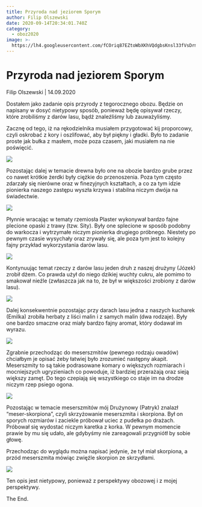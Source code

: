 ```yaml
---
title: Przyroda nad jeziorem Sporym
author: Filip Olszewski
date: 2020-09-14T20:34:01.740Z
category:
  - oboz2020
image: >-
  https://lh4.googleusercontent.com/fCOriq87EZtoWbXKhVQdgbsKnsl33fVsDrm-b9eu6UwtHun8qSbVxrzjfX3ki1FooO1OJ5JpZZOPEaE5XrS97qFq0g6sLAZd2NUyPykIpSa9Ssy5qnPn71k7vmZ4urTSipCXQ0ez
---
```

# Przyroda nad jeziorem Sporym

Filip Olszewski | 14.09.2020

Dostałem jako zadanie opis przyrody z tegorocznego obozu. Będzie on napisany w dosyć nietypowy sposób, ponieważ będę opisywał rzeczy, które zrobiliśmy z darów lasu, bądź znaleźliśmy lub zauważyliśmy.

Zacznę od tego, iż na rękodzielnika musiałem przygotować kij proporcowy, czyli oskrobać z kory i oszlifować, aby był piękny i gładki. Było to zadanie proste jak bułka z masłem, może poza czasem, jaki musiałem na nie poświęcić.

![](https://lh5.googleusercontent.com/pX_malqbo8iiNDJneHMGCcU4b1c53tHxVORJz-Hs3vOW70Bud-9cJxTcO1vghJ2HJBHePNMGpUUHyXri0vpKIVDBsQwr1WsRX_4m4xh-cs_a-vQrfLv_RjsWta2wxz22fJVVbNkE)

Pozostając dalej w temacie drewna było one na obozie bardzo grube przez co nawet krótkie żerdki były ciężkie do przenoszenia. Poza tym często zdarzały się nierówne oraz w finezyjnych kształtach, a co za tym idzie pionierka naszego zastępu wyszła krzywa i stabilna niczym dwója na świadectwie.

![](https://lh6.googleusercontent.com/kwJPWAsUOOQL2FYmW0rff4Q8IPAdM2RIyNtf-FPWm-Og_FTHx0fvhNYF6U45l1p4s2p6gmYG3EF1neUfaMWOOm5raGbX9qG-VRIPeDM14uwGcR-bMkAu6vDAWsT03cTSjeAVkxOm)

Płynnie wracając w tematy rzemiosła Plaster wykonywał bardzo fajne plecione opaski z trawy (tzw. Sity). Były one splecione w sposób podobny do warkocza i wytrzymałe niczym pionierka drugiego próbnego. Niestety po pewnym czasie wysychały oraz zrywały się, ale poza tym jest to kolejny fajny przykład wykorzystania darów lasu.

![](https://lh6.googleusercontent.com/q0QGzULO1x4y7DrF0JQ5ChJYy9dhcB8lTYAP5klY6MzuQ2JlWzx0QDrsFRPb-BNRGmW8hHL51_GvorlTC1d4oznaY9xFBj2evl1UgH0QpacRWA0nOvUHLl5h597B-wIAT9HY23wQ)

Kontynuując temat rzeczy z darów lasu jeden druh z naszej drużyny (Józek) zrobił dżem. Co prawda użył do niego dzikiej wuchty cukru, ale pomimo to smakował nieźle (zwłaszcza jak na to, że był w większości zrobiony z darów lasu).

![](https://lh4.googleusercontent.com/qYxVay6F3axadCLZgnU1X4FEoDGcngH_XSJsVbR8K6WEcal6_uZj8o0y-l1JnyOqhtF64o_P75b3yiX3QlJlsFX7FnlLipmYAfBzxSbwXqpMkb_CelLf1ztTGnDHuZ016hPjtgwv)

Dalej konsekwentnie pozostając przy darach lasu jedna z naszych kucharek (Emilka) zrobiła herbaty z liści malin i z samych malin (dwa rodzaje). Były one bardzo smaczne oraz miały bardzo fajny aromat, który dodawał im wyrazu.

![](https://lh6.googleusercontent.com/q9qC_eMd-nYjy6SinwwpIhWQGqO5RS40sVebT696_eRPMeIfS72jMhEqAvIGXkksHcA-O2jnHG6MKJ8GdHmdX9nn_3hSZonL17aq6GgJq6LGT-5CT14aon5TKWY5WUTQF27V9GYg)

Zgrabnie przechodząc do meserszmitów (pewnego rodzaju owadów) chciałbym je opisać żeby łatwiej było zrozumieć następny akapit. Meserszmity to są takie podrasowane komary o większych rozmiarach i mocniejszych ugryzieniach co powoduje, iż bardziej przerażają oraz sieją większy zamęt. Do tego czepiają się wszystkiego co staje im na drodze niczym rzep psiego ogona.

![](https://lh4.googleusercontent.com/2tGHGV8JJSu6n6T6Z9k_F0a37_iJDjD8oYjeUpMTPiNX-AqrdluyXfiZBFgK2s0AOtzE8BwUidGhHTNd8ZSNNgRR2Mwe9DwAZYpdlVyMeG7cLgTcEBkJoWs4aHNrgtGS61GICFRZ)

Pozostając w temacie meserszmitów mój Drużynowy (Patryk) znalazł “meser-skorpiona”, czyli skrzyżowanie meserszmita i skorpiona. Był on sporych rozmiarów i zaciekle próbował uciec z pudełka po drażach. Próbował się wydostać niczym karetka z korka. W pewnym momencie prawie by mu się udało, ale gdybyśmy nie zareagowali przygniótł by sobie głowę.

Przechodząc do wyglądu można napisać jedynie, że tył miał skorpiona, a przód meserszmita mówiąc zwięźle skorpion ze skrzydłami.

![](https://lh6.googleusercontent.com/mcMB5L-Z3X1Iplns_YFfL_PIaXBTmBZCnvZNkH3K4rpPmATtZ8Bqk3JJ604arLoUD0WETEgblr2AX0quA81KxcS7n1tSiUruVh-N9ctjJM-KxLwX0Ly7RG7waW_Ayanl-zYCVk6b)

Ten opis jest nietypowy, ponieważ z perspektywy obozowej i z mojej perspektywy.

The End.
